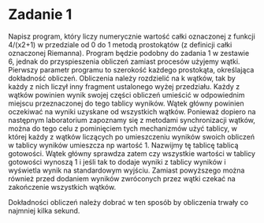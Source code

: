 # Zadanie 1
Napisz program, który liczy numerycznie wartość całki oznaczonej z funkcji 4/(x2+1) w przedziale od 0 do 1 metodą prostokątów (z definicji całki oznaczonej Riemanna). Program będzie podobny do zadania 1 w zestawie 6, jednak do przyspieszenia obliczeń zamiast procesów użyjemy wątki. Pierwszy parametr programu to szerokość każdego prostokąta, określająca dokładność obliczeń. Obliczenia należy rozdzielić na k wątków, tak by każdy z nich liczył inny fragment ustalonego wyżej przedziału. Każdy z wątków powinien wynik swojej części obliczeń umieścić w odpowiednim miejscu przeznaczonej do tego tablicy wyników. Wątek główny powinien oczekiwać na wyniki uzyskane od wszystkich wątków. Ponieważ dopiero na następnym laboratorium zapoznamy się z metodami synchronizacji wątków, można do tego celu z pominięciem tych mechanizmów użyć tablicy, w której każdy z wątków liczących po umieszczeniu wyników swoich obliczeń w tablicy wyników umieszcza np wartość 1. Nazwijmy tę tablicę tablicą gotowości. Wątek główny sprawdza zatem czy wszystkie wartości w tablicy gotowości wynoszą 1 i jeśli tak to dodaje wyniki z tablicy wyników i wyświetla wynik na standardowym wyjściu. Zamiast powyższego można również przed dodaniem wyników zwróconych przez wątki czekać na zakończenie wszystkich wątków.

Dokładności obliczeń należy dobrać w ten sposób by obliczenia trwały co najmniej kilka sekund.